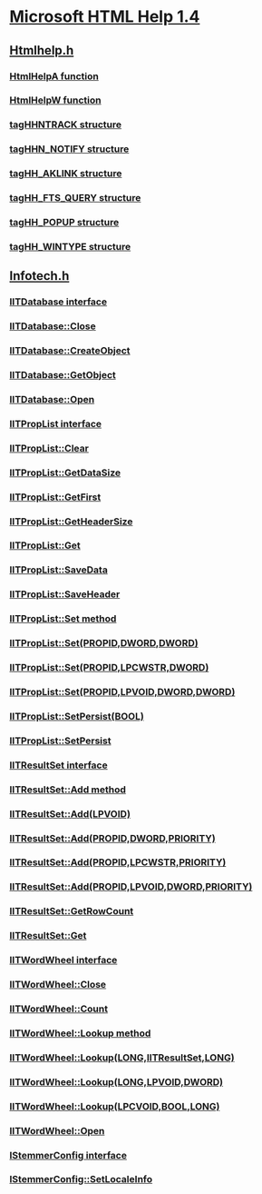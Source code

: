 # [Microsoft HTML Help 1.4](index.md)
## [Htmlhelp.h](../htmlhelp/index.md)
### [HtmlHelpA function](../htmlhelp/nf-htmlhelp-htmlhelpa.md)
### [HtmlHelpW function](../htmlhelp/nf-htmlhelp-htmlhelpw.md)
### [tagHHNTRACK structure](../htmlhelp/ns-htmlhelp-taghhntrack.md)
### [tagHHN_NOTIFY structure](../htmlhelp/ns-htmlhelp-taghhn_notify.md)
### [tagHH_AKLINK structure](../htmlhelp/ns-htmlhelp-taghh_aklink.md)
### [tagHH_FTS_QUERY structure](../htmlhelp/ns-htmlhelp-taghh_fts_query.md)
### [tagHH_POPUP structure](../htmlhelp/ns-htmlhelp-taghh_popup.md)
### [tagHH_WINTYPE structure](../htmlhelp/ns-htmlhelp-taghh_wintype.md)
## [Infotech.h](../infotech/index.md)
### [IITDatabase interface](../infotech/nn-infotech-iitdatabase.md)
### [IITDatabase::Close](../infotech/nf-infotech-iitdatabase-close.md)
### [IITDatabase::CreateObject](../infotech/nf-infotech-iitdatabase-createobject.md)
### [IITDatabase::GetObject](../infotech/nf-infotech-iitdatabase-getobject.md)
### [IITDatabase::Open](../infotech/nf-infotech-iitdatabase-open.md)
### [IITPropList interface](../infotech/nn-infotech-iitproplist.md)
### [IITPropList::Clear](../infotech/nf-infotech-iitproplist-clear.md)
### [IITPropList::GetDataSize](../infotech/nf-infotech-iitproplist-getdatasize.md)
### [IITPropList::GetFirst](../infotech/nf-infotech-iitproplist-getfirst.md)
### [IITPropList::GetHeaderSize](../infotech/nf-infotech-iitproplist-getheadersize.md)
### [IITPropList::Get](../infotech/nf-infotech-iitproplist-get.md)
### [IITPropList::SaveData](../infotech/nf-infotech-iitproplist-savedata.md)
### [IITPropList::SaveHeader](../infotech/nf-infotech-iitproplist-saveheader.md)
### [IITPropList::Set method](../infotech/nf-infotech-iitproplist-set.md)
### [IITPropList::Set(PROPID,DWORD,DWORD)](../infotech/nf-infotech-iitproplist-set(propid,dword,dword).md)
### [IITPropList::Set(PROPID,LPCWSTR,DWORD)](../infotech/nf-infotech-iitproplist-set(propid,lpcwstr,dword).md)
### [IITPropList::Set(PROPID,LPVOID,DWORD,DWORD)](../infotech/nf-infotech-iitproplist-set(propid,lpvoid,dword,dword).md)
### [IITPropList::SetPersist(BOOL)](../infotech/nf-infotech-iitproplist-setpersist(bool).md)
### [IITPropList::SetPersist](../infotech/nf-infotech-iitproplist-setpersist.md)
### [IITResultSet interface](../infotech/nn-infotech-iitresultset.md)
### [IITResultSet::Add method](../infotech/nf-infotech-iitresultset-add.md)
### [IITResultSet::Add(LPVOID)](../infotech/nf-infotech-iitresultset-add(lpvoid).md)
### [IITResultSet::Add(PROPID,DWORD,PRIORITY)](../infotech/nf-infotech-iitresultset-add(propid,dword,priority).md)
### [IITResultSet::Add(PROPID,LPCWSTR,PRIORITY)](../infotech/nf-infotech-iitresultset-add(propid,lpcwstr,priority).md)
### [IITResultSet::Add(PROPID,LPVOID,DWORD,PRIORITY)](../infotech/nf-infotech-iitresultset-add(propid,lpvoid,dword,priority).md)
### [IITResultSet::GetRowCount](../infotech/nf-infotech-iitresultset-getrowcount.md)
### [IITResultSet::Get](../infotech/nf-infotech-iitresultset-get.md)
### [IITWordWheel interface](../infotech/nn-infotech-iitwordwheel.md)
### [IITWordWheel::Close](../infotech/nf-infotech-iitwordwheel-close.md)
### [IITWordWheel::Count](../infotech/nf-infotech-iitwordwheel-count.md)
### [IITWordWheel::Lookup method](../infotech/nf-infotech-iitwordwheel-lookup.md)
### [IITWordWheel::Lookup(LONG,IITResultSet,LONG)](../infotech/nf-infotech-iitwordwheel-lookup(long,iitresultset,long).md)
### [IITWordWheel::Lookup(LONG,LPVOID,DWORD)](../infotech/nf-infotech-iitwordwheel-lookup(long,lpvoid,dword).md)
### [IITWordWheel::Lookup(LPCVOID,BOOL,LONG)](../infotech/nf-infotech-iitwordwheel-lookup(lpcvoid,bool,long).md)
### [IITWordWheel::Open](../infotech/nf-infotech-iitwordwheel-open.md)
### [IStemmerConfig interface](../infotech/nn-infotech-istemmerconfig.md)
### [IStemmerConfig::SetLocaleInfo](../infotech/nf-infotech-istemmerconfig-setlocaleinfo.md)

